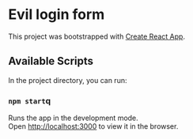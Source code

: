 # Evil login form

This project was bootstrapped with [Create React App](https://github.com/facebook/create-react-app).

## Available Scripts

In the project directory, you can run:

### `npm start`q

Runs the app in the development mode.\
Open [http://localhost:3000](http://localhost:3000) to view it in the browser.
